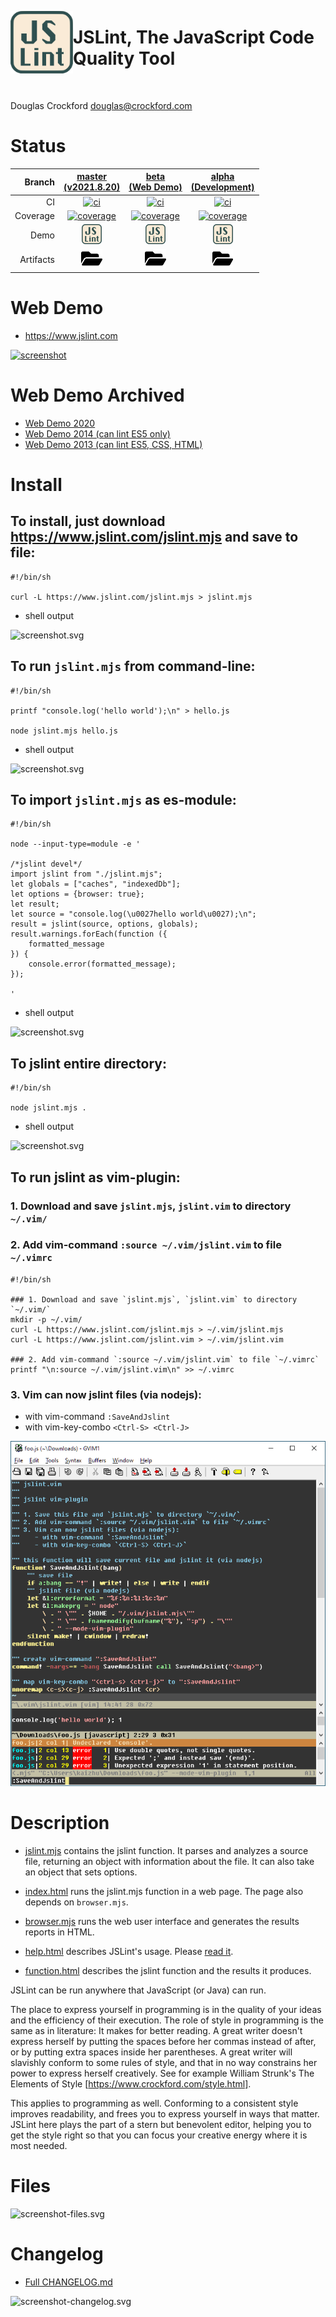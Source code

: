 [<img align="left" height="100" src="asset-image-jslint-512.svg"/>](https://github.com/jslint-org/jslint)


# JSLint, The JavaScript Code Quality Tool

&nbsp;

Douglas Crockford <douglas@crockford.com>


# Status
| Branch | [master<br>(v2021.8.20)](https://github.com/jslint-org/jslint/tree/master) | [beta<br>(Web Demo)](https://github.com/jslint-org/jslint/tree/beta) | [alpha<br>(Development)](https://github.com/jslint-org/jslint/tree/alpha) |
|--:|:--:|:--:|:--:|
| CI | [![ci](https://github.com/jslint-org/jslint/actions/workflows/ci.yml/badge.svg?branch=master)](https://github.com/jslint-org/jslint/actions?query=branch%3Amaster) | [![ci](https://github.com/jslint-org/jslint/actions/workflows/ci.yml/badge.svg?branch=beta)](https://github.com/jslint-org/jslint/actions?query=branch%3Abeta) | [![ci](https://github.com/jslint-org/jslint/actions/workflows/ci.yml/badge.svg?branch=alpha)](https://github.com/jslint-org/jslint/actions?query=branch%3Aalpha) |
| Coverage | [![coverage](https://jslint-org.github.io/jslint/branch-master/.build/coverage/coverage-badge.svg)](https://jslint-org.github.io/jslint/branch-master/.build/coverage/index.html) | [![coverage](https://jslint-org.github.io/jslint/branch-beta/.build/coverage/coverage-badge.svg)](https://jslint-org.github.io/jslint/branch-beta/.build/coverage/index.html) | [![coverage](https://jslint-org.github.io/jslint/branch-alpha/.build/coverage/coverage-badge.svg)](https://jslint-org.github.io/jslint/branch-alpha/.build/coverage/index.html) |
| Demo | [<img src="asset-image-jslint-512.svg" height="32">](https://jslint-org.github.io/jslint/branch-master/index.html) | [<img src="asset-image-jslint-512.svg" height="32">](https://jslint-org.github.io/jslint/branch-beta/index.html) | [<img src="asset-image-jslint-512.svg" height="32">](https://jslint-org.github.io/jslint/branch-alpha/index.html) |
| Artifacts | [<img src="asset-image-folder-open-solid.svg" height="30">](https://github.com/jslint-org/jslint/tree/gh-pages/branch-master/.build) | [<img src="asset-image-folder-open-solid.svg" height="30">](https://github.com/jslint-org/jslint/tree/gh-pages/branch-beta/.build) | [<img src="asset-image-folder-open-solid.svg" height="30">](https://github.com/jslint-org/jslint/tree/gh-pages/branch-alpha/.build) |


# Web Demo
- https://www.jslint.com

[![screenshot](https://jslint-org.github.io/jslint/branch-beta/.build/screenshot-browser-_2fjslint_2fbranch-beta_2findex.html.png)](https://jslint-org.github.io/jslint/index.html)


# Web Demo Archived
- [Web Demo 2020](https://www.jslint.com/branch-v2020.11.6/index.html)
- [Web Demo 2014 (can lint ES5 only)](https://www.jslint.com/branch-v2014.7.8/jslint.html)
- [Web Demo 2013 (can lint ES5, CSS, HTML)](https://www.jslint.com/branch-v2013.3.13/jslint.html)


# Install
## To install, just download https://www.jslint.com/jslint.mjs and save to file:
```shell <!-- shRunWithScreenshotTxt .build/screenshot-install-download.svg -->
#!/bin/sh

curl -L https://www.jslint.com/jslint.mjs > jslint.mjs
```
- shell output

![screenshot.svg](https://jslint-org.github.io/jslint/branch-beta/.build/screenshot-install-download.svg)

## To run `jslint.mjs` from command-line:
```shell <!-- shRunWithScreenshotTxt .build/screenshot-install-cli-file.svg -->
#!/bin/sh

printf "console.log('hello world');\n" > hello.js

node jslint.mjs hello.js
```
- shell output

![screenshot.svg](https://jslint-org.github.io/jslint/branch-beta/.build/screenshot-install-cli-file.svg)

## To import `jslint.mjs` as es-module:
```shell <!-- shRunWithScreenshotTxt .build/screenshot-install-import.svg -->
#!/bin/sh

node --input-type=module -e '

/*jslint devel*/
import jslint from "./jslint.mjs";
let globals = ["caches", "indexedDb"];
let options = {browser: true};
let result;
let source = "console.log(\u0027hello world\u0027);\n";
result = jslint(source, options, globals);
result.warnings.forEach(function ({
    formatted_message
}) {
    console.error(formatted_message);
});

'
```
- shell output

![screenshot.svg](https://jslint-org.github.io/jslint/branch-beta/.build/screenshot-install-import.svg)

## To jslint entire directory:
```shell <!-- shRunWithScreenshotTxt .build/screenshot-install-cli-dir.svg -->
#!/bin/sh

node jslint.mjs .
```
- shell output

![screenshot.svg](https://jslint-org.github.io/jslint/branch-beta/.build/screenshot-install-cli-dir.svg)

<!-- coverage-hack
```javascript
"use strict";
```
-->

## To run jslint as vim-plugin:
### 1. Download and save `jslint.mjs`, `jslint.vim` to directory `~/.vim/`
### 2. Add vim-command `:source ~/.vim/jslint.vim` to file `~/.vimrc`
```shell
#!/bin/sh

### 1. Download and save `jslint.mjs`, `jslint.vim` to directory `~/.vim/`
mkdir -p ~/.vim/
curl -L https://www.jslint.com/jslint.mjs > ~/.vim/jslint.mjs
curl -L https://www.jslint.com/jslint.vim > ~/.vim/jslint.vim

### 2. Add vim-command `:source ~/.vim/jslint.vim` to file `~/.vimrc`
printf "\n:source ~/.vim/jslint.vim\n" >> ~/.vimrc
```

### 3. Vim can now jslint files (via nodejs):
- with vim-command `:SaveAndJslint`
- with vim-key-combo `<Ctrl-S> <Ctrl-J>`

![screenshot.png](asset-image-jslint-vim-plugin.png)


# Description
- [jslint.mjs](jslint.mjs) contains the jslint function. It parses and analyzes a source file, returning an object with information about the file. It can also take an object that sets options.

- [index.html](index.html) runs the jslint.mjs function in a web page. The page also depends on `browser.mjs`.

- [browser.mjs](browser.mjs) runs the web user interface and generates the results reports in HTML.

- [help.html](help.html) describes JSLint's usage. Please [read it](https://jslint-org.github.io/jslint/help.html).

- [function.html](function.html) describes the jslint function and the results it produces.

JSLint can be run anywhere that JavaScript (or Java) can run.

The place to express yourself in programming is in the quality of your ideas and
the efficiency of their execution. The role of style in programming is the same
as in literature: It makes for better reading. A great writer doesn't express
herself by putting the spaces before her commas instead of after, or by putting
extra spaces inside her parentheses. A great writer will slavishly conform to
some rules of style, and that in no way constrains her power to express herself
creatively. See for example William Strunk's The Elements of Style
[https://www.crockford.com/style.html].

This applies to programming as well. Conforming to a consistent style improves
readability, and frees you to express yourself in ways that matter. JSLint here
plays the part of a stern but benevolent editor, helping you to get the style
right so that you can focus your creative energy where it is most needed.


# Files
![screenshot-files.svg](https://jslint-org.github.io/jslint/branch-beta/.build/screenshot-files.svg)


# Changelog
- [Full CHANGELOG.md](CHANGELOG.md)

![screenshot-changelog.svg](https://jslint-org.github.io/jslint/branch-beta/.build/screenshot-changelog.svg)
